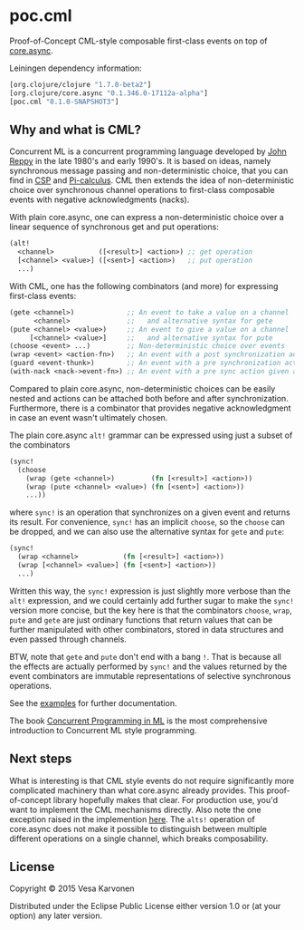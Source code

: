 # poc.cml

Proof-of-Concept CML-style composable first-class events on top of
[core.async](https://github.com/clojure/core.async/).

Leiningen dependency information:

```clj
[org.clojure/clojure "1.7.0-beta2"]
[org.clojure/core.async "0.1.346.0-17112a-alpha"]
[poc.cml "0.1.0-SNAPSHOT3"]
```

## Why and what is CML?

Concurrent ML is a concurrent programming language developed by
[John Reppy](http://people.cs.uchicago.edu/~jhr/) in the late 1980's and early
1990's.  It is based on ideas, namely synchronous message passing and
non-deterministic choice, that you can find in
[CSP](http://en.wikipedia.org/wiki/Communicating_sequential_processes) and
[Pi-calculus](http://en.wikipedia.org/wiki/%CE%A0-calculus).  CML then extends
the idea of non-deterministic choice over synchronous channel operations to
first-class composable events with negative acknowledgments (nacks).

With plain core.async, one can express a non-deterministic choice over a linear
sequence of synchronous get and put operations:

```clojure
(alt!
  <channel>           ([<result>] <action>) ;; get operation
  [<channel> <value>] ([<sent>] <action>)   ;; put operation
  ...)
```

With CML, one has the following combinators (and more) for expressing
first-class events:

```clojure
(gete <channel>)             ;; An event to take a value on a channel
      <channel>              ;;   and alternative syntax for gete
(pute <channel> <value>)     ;; An event to give a value on a channel
     [<channel> <value>]     ;;   and alternative syntax for pute
(choose <event> ...)         ;; Non-deterministic choice over events
(wrap <event> <action-fn>)   ;; An event with a post synchronization action
(guard <event-thunk>)        ;; An event with a pre synchronization action
(with-nack <nack->event-fn>) ;; An event with a pre sync action given a nack
```

Compared to plain core.async, non-deterministic choices can be easily nested and
actions can be attached both before and after synchronization.  Furthermore,
there is a combinator that provides negative acknowledgment in case an event
wasn't ultimately chosen.

The plain core.async `alt!` grammar can be expressed using just a subset of the
combinators

```clojure
(sync!
  (choose
    (wrap (gete <channel>)         (fn [<result>] <action>))
    (wrap (pute <channel> <value>) (fn [<sent>] <action>))
    ...))
```

where `sync!` is an operation that synchronizes on a given event and returns its
result.  For convenience, `sync!` has an implicit `choose`, so the `choose` can
be dropped, and we can also use the alternative syntax for `gete` and `pute`:

```clojure
(sync!
  (wrap <channel>           (fn [<result>] <action>))
  (wrap [<channel> <value>] (fn [<sent>] <action>))
  ...)
```

Written this way, the `sync!` expression is just slightly more verbose than the
`alt!` expression, and we could certainly add further sugar to make the `sync!`
version more concise, but the key here is that the combinators `choose`, `wrap`,
`pute` and `gete` are just ordinary functions that return values that can be
further manipulated with other combinators, stored in data structures and even
passed through channels.

BTW, note that `gete` and `pute` don't end with a bang `!`.  That is because all
the effects are actually performed by `sync!` and the values returned by the
event combinators are immutable representations of selective synchronous
operations.

See the [examples](examples) for further documentation.

The book
[Concurrent Programming in ML](http://www.cambridge.org/us/academic/subjects/computer-science/distributed-networked-and-mobile-computing/concurrent-programming-ml)
is the most comprehensive introduction to Concurrent ML style programming.

## Next steps

What is interesting is that CML style events do not require significantly more
complicated machinery than what core.async already provides.  This
proof-of-concept library hopefully makes that clear.  For production use, you'd
want to implement the CML mechanisms directly.  Also note the one exception
raised in the implemention [here](src/poc/cml.cljc#L45).  The `alts!` operation
of core.async does not make it possible to distinguish between multiple
different operations on a single channel, which breaks composability.

## License

Copyright © 2015 Vesa Karvonen

Distributed under the Eclipse Public License either version 1.0 or (at your
option) any later version.

